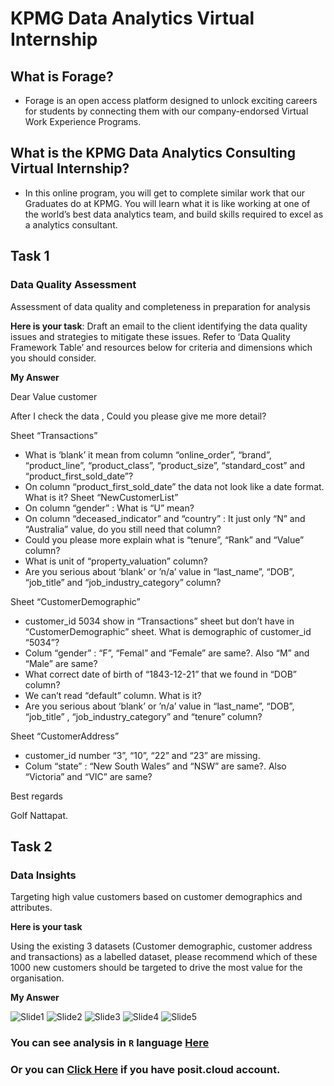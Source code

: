 # KPMG Data Analytics Virtual Internship

## What is Forage?
- Forage is an open access platform designed to unlock exciting careers for students by connecting them with our company-endorsed Virtual Work Experience Programs.

## What is the KPMG Data Analytics Consulting Virtual Internship?
- In this online program, you will get to complete similar work that our Graduates do at KPMG. You will learn what it is like working at one of the world’s best data analytics team, and build skills required to excel as a analytics consultant.

## Task 1
### Data Quality Assessment
Assessment of data quality and completeness in preparation for analysis

**Here is your task**:
Draft an email to the client identifying the data quality issues and strategies to mitigate these issues. Refer to ‘Data Quality Framework Table’ and resources below for criteria and dimensions which you should consider.

**My Answer**

Dear Value customer

After I check the data , Could you please give me more detail?

Sheet “Transactions”
-	What is ‘blank’ it mean from column “online_order”, “brand”, “product_line”,  “product_class”, “product_size”, “standard_cost” and  “product_first_sold_date”?
-	On column “product_first_sold_date” the data not look like a date format. What is it? 
Sheet “NewCustomerList”
-	On column “gender” :  What is “U” mean?
-	On column “deceased_indicator” and “country” : It just only “N” and “Australia” value, do you still need that column?
-	Could you please more explain what is “tenure”, “Rank” and “Value” column?
-	What is unit of “property_valuation” column?
-	 Are you serious about ‘blank’ or ’n/a’ value in “last_name”, “DOB”, “job_title” and “job_industry_category” column?

Sheet “CustomerDemographic”
-	customer_id 5034 show in “Transactions” sheet but don’t have in “CustomerDemographic” sheet. What is demographic of customer_id “5034”?
-	Colum “gender” : “F”, “Femal” and “Female” are same?. Also “M” and “Male” are same?
-	What correct date of birth of “1843-12-21” that we found in “DOB” column?
-	We can’t read “default” column. What is it?
-	 Are you serious about ‘blank’ or ’n/a’ value in “last_name”, “DOB”, “job_title” , “job_industry_category” and “tenure” column?

Sheet “CustomerAddress”
-	customer_id number “3”, “10”, “22” and “23” are missing.
-	Colum “state” : “New South Wales” and “NSW” are same?. Also “Victoria” and “VIC” are same?

Best regards

Golf Nattapat.

## Task 2

### Data Insights

Targeting high value customers based on customer demographics and attributes.

**Here is your task**

Using the existing 3 datasets (Customer demographic, customer address and transactions) as a labelled dataset, please recommend which of these 1000 new customers should be targeted to drive the most value for the organisation. 

**My Answer**

![Slide1](https://user-images.githubusercontent.com/77894515/232273276-1cbe48f2-f808-4714-b85b-c26a13c584fd.PNG)
![Slide2](https://user-images.githubusercontent.com/77894515/232273279-ea563217-9361-45cb-98bd-7ff1efb286b2.PNG)
![Slide3](https://user-images.githubusercontent.com/77894515/232273283-fb28cf04-75e6-4698-82b2-9d894dfa857c.PNG)
![Slide4](https://user-images.githubusercontent.com/77894515/232273291-da16632c-f1c9-4fa9-b08e-afa8001be0d5.PNG)
![Slide5](https://user-images.githubusercontent.com/77894515/232273293-41da0dff-60ef-4f6d-b02c-4a3df7504e4b.PNG)

### You can see analysis in `R` language  [Here](https://github.com/golfung/Training/blob/main/KPMG_Data_Analytics_Virtual_Internship/Module_2_RAnalysis/KPMG_Analysis.R)
### Or you can [Click Here](https://posit.cloud/content/5189441) if you have posit.cloud account.



